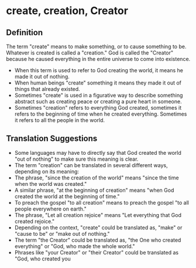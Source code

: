 # create, creation, Creator

## Definition

The term "create" means to make something, or to cause something to be. Whatever is created is called a "creation." God is called the "Creator" because he caused everything in the entire universe to come into existence.

* When this term is used to refer to God creating the world, it means he made it out of nothing.
* When human beings "create" something it means they made it out of things that already existed.
* Sometimes "create" is used in a figurative way to describe something abstract such as creating peace or creating a pure heart in someone.
* Sometimes "creation" refers to everything God created, sometimes it refers to the beginning of time when he created everything. Sometimes it refers to all the people in the world.


## Translation Suggestions



* Some languages may have to directly say that God created the world "out of nothing" to make sure this meaning is clear.
* The term "creation" can be translated in several different ways, depending on its meaning:
* The phrase, "since the creation of the world" means "since the time when the world was created."
* A similar phrase, "at the beginning of creation" means "when God created the world at the beginning of time."
* To preach the gospel "to all creation" means to preach the gospel "to all people everywhere on earth."
* The phrase, "Let all creation rejoice" means "Let everything that God created rejoice."
* Depending on the context, "create" could be translated as, "make" or "cause to be" or "make out of nothing."
* The term "the Creator" could be translated as, "the One who created everything" or "God, who made the whole world."
* Phrases like "your Creator" or "their Creator" could be translated as "God, who created you